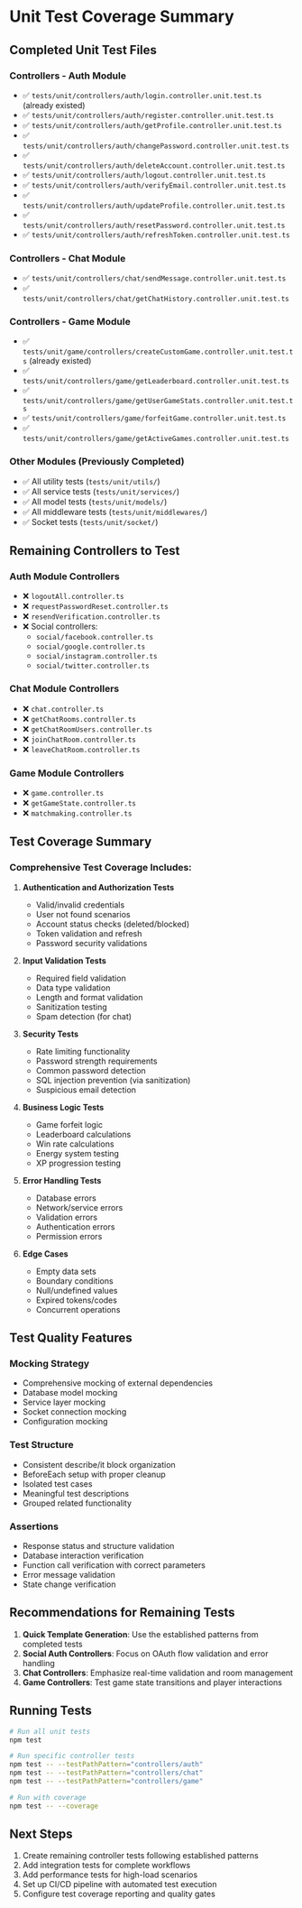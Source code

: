 # Unit Test Coverage Summary

## Completed Unit Test Files

### Controllers - Auth Module
- ✅ `tests/unit/controllers/auth/login.controller.unit.test.ts` (already existed)
- ✅ `tests/unit/controllers/auth/register.controller.unit.test.ts`
- ✅ `tests/unit/controllers/auth/getProfile.controller.unit.test.ts`
- ✅ `tests/unit/controllers/auth/changePassword.controller.unit.test.ts`
- ✅ `tests/unit/controllers/auth/deleteAccount.controller.unit.test.ts`
- ✅ `tests/unit/controllers/auth/logout.controller.unit.test.ts`
- ✅ `tests/unit/controllers/auth/verifyEmail.controller.unit.test.ts`
- ✅ `tests/unit/controllers/auth/updateProfile.controller.unit.test.ts`
- ✅ `tests/unit/controllers/auth/resetPassword.controller.unit.test.ts`
- ✅ `tests/unit/controllers/auth/refreshToken.controller.unit.test.ts`

### Controllers - Chat Module
- ✅ `tests/unit/controllers/chat/sendMessage.controller.unit.test.ts`
- ✅ `tests/unit/controllers/chat/getChatHistory.controller.unit.test.ts`

### Controllers - Game Module
- ✅ `tests/unit/game/controllers/createCustomGame.controller.unit.test.ts` (already existed)
- ✅ `tests/unit/controllers/game/getLeaderboard.controller.unit.test.ts`
- ✅ `tests/unit/controllers/game/getUserGameStats.controller.unit.test.ts`
- ✅ `tests/unit/controllers/game/forfeitGame.controller.unit.test.ts`
- ✅ `tests/unit/controllers/game/getActiveGames.controller.unit.test.ts`

### Other Modules (Previously Completed)
- ✅ All utility tests (`tests/unit/utils/`)
- ✅ All service tests (`tests/unit/services/`)
- ✅ All model tests (`tests/unit/models/`)
- ✅ All middleware tests (`tests/unit/middlewares/`)
- ✅ Socket tests (`tests/unit/socket/`)

## Remaining Controllers to Test

### Auth Module Controllers
- ❌ `logoutAll.controller.ts`
- ❌ `requestPasswordReset.controller.ts`
- ❌ `resendVerification.controller.ts`
- ❌ Social controllers:
  - `social/facebook.controller.ts`
  - `social/google.controller.ts`
  - `social/instagram.controller.ts`
  - `social/twitter.controller.ts`

### Chat Module Controllers
- ❌ `chat.controller.ts`
- ❌ `getChatRooms.controller.ts`
- ❌ `getChatRoomUsers.controller.ts`
- ❌ `joinChatRoom.controller.ts`
- ❌ `leaveChatRoom.controller.ts`

### Game Module Controllers
- ❌ `game.controller.ts`
- ❌ `getGameState.controller.ts`
- ❌ `matchmaking.controller.ts`

## Test Coverage Summary

### Comprehensive Test Coverage Includes:
1. **Authentication and Authorization Tests**
   - Valid/invalid credentials
   - User not found scenarios
   - Account status checks (deleted/blocked)
   - Token validation and refresh
   - Password security validations

2. **Input Validation Tests**
   - Required field validation
   - Data type validation
   - Length and format validation
   - Sanitization testing
   - Spam detection (for chat)

3. **Security Tests**
   - Rate limiting functionality
   - Password strength requirements
   - Common password detection
   - SQL injection prevention (via sanitization)
   - Suspicious email detection

4. **Business Logic Tests**
   - Game forfeit logic
   - Leaderboard calculations
   - Win rate calculations
   - Energy system testing
   - XP progression testing

5. **Error Handling Tests**
   - Database errors
   - Network/service errors
   - Validation errors
   - Authentication errors
   - Permission errors

6. **Edge Cases**
   - Empty data sets
   - Boundary conditions
   - Null/undefined values
   - Expired tokens/codes
   - Concurrent operations

## Test Quality Features

### Mocking Strategy
- Comprehensive mocking of external dependencies
- Database model mocking
- Service layer mocking
- Socket connection mocking
- Configuration mocking

### Test Structure
- Consistent describe/it block organization
- BeforeEach setup with proper cleanup
- Isolated test cases
- Meaningful test descriptions
- Grouped related functionality

### Assertions
- Response status and structure validation
- Database interaction verification
- Function call verification with correct parameters
- Error message validation
- State change verification

## Recommendations for Remaining Tests

1. **Quick Template Generation**: Use the established patterns from completed tests
2. **Social Auth Controllers**: Focus on OAuth flow validation and error handling
3. **Chat Controllers**: Emphasize real-time validation and room management
4. **Game Controllers**: Test game state transitions and player interactions

## Running Tests

```bash
# Run all unit tests
npm test

# Run specific controller tests
npm test -- --testPathPattern="controllers/auth"
npm test -- --testPathPattern="controllers/chat"
npm test -- --testPathPattern="controllers/game"

# Run with coverage
npm test -- --coverage
```

## Next Steps

1. Create remaining controller tests following established patterns
2. Add integration tests for complete workflows
3. Add performance tests for high-load scenarios
4. Set up CI/CD pipeline with automated test execution
5. Configure test coverage reporting and quality gates
